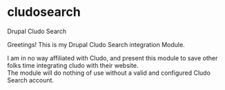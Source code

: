 # cludosearch
Drupal Cludo Search


Greetings! This is my Drupal Cludo Search integration Module.

I am in no way affiliated with Cludo, and present this module to save other folks time integrating cludo with their website.  
The module will do nothing of use without a valid and configured Cludo Search account.
